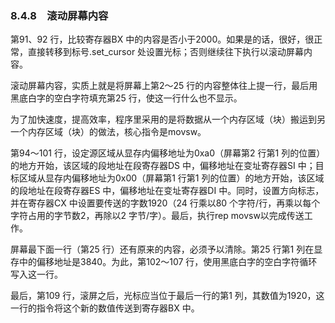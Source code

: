 ### 8.4.8　滚动屏幕内容

第91、92 行，比较寄存器BX 中的内容是否小于2000。如果是的话，很好，很正常，直接转移到标号.set_cursor 处设置光标；否则继续往下执行以滚动屏幕内容。

滚动屏幕内容，实质上就是将屏幕上第2～25 行的内容整体往上提一行，最后用黑底白字的空白字符填充第25 行，使这一行什么也不显示。

为了加快速度，提高效率，程序里采用的是将数据从一个内存区域（块）搬运到另一个内存区域（块）的做法，核心指令是movsw。

第94～101 行，设定源区域从显存内偏移地址为0xa0（屏幕第2 行第1 列的位置）的地方开始，该区域的段地址在段寄存器DS 中，偏移地址在变址寄存器SI 中；目标区域从显存内偏移地址为0x00（屏幕第1 行第1 列的位置）的地方开始，该区域的段地址在段寄存器ES 中，偏移地址在变址寄存器DI 中。同时，设置方向标志，并在寄存器CX 中设置要传送的字数1920（24 行乘以80 个字符/行，再乘以每个字符占用的字节数2，再除以2 字节/字）。最后，执行rep movsw以完成传送工作。

屏幕最下面一行（第25 行）还有原来的内容，必须予以清除。第25 行第1 列在显存中的偏移地址是3840。为此，第102～107 行，使用黑底白字的空白字符循环写入这一行。

最后，第109 行，滚屏之后，光标应当位于最后一行的第1 列，其数值为1920，这一行的指令将这个新的数值传送到寄存器BX 中。